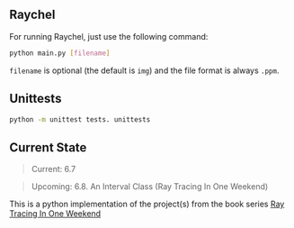 ## Raychel

For running Raychel, just use the following command:
```bash
python main.py [filename]
```
`filename` is optional (the default is `img`) and the file format is always `.ppm`.

## Unittests

```bash
python -m unittest tests. unittests
```

## Current State

> Current: 6.7

> Upcoming: 6.8. An Interval Class (Ray Tracing In One Weekend)

This is a python implementation of the project(s) from the book series [Ray Tracing In One Weekend](https://raytracing.github.io)
